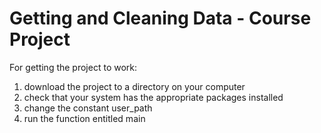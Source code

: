 # Getting and Cleaning Data - Course Project

For getting the project to work:
1) download the project to a directory on your computer
2) check that your system has the appropriate packages installed
3) change the constant user_path 
4) run the function entitled main
